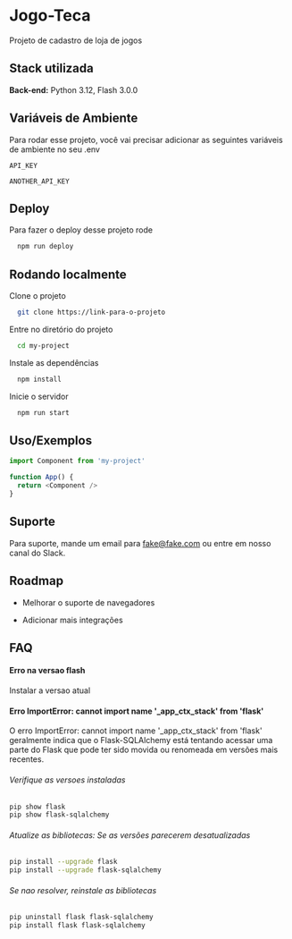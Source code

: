 
# Jogo-Teca

Projeto de cadastro de loja de jogos


## Stack utilizada


**Back-end:** Python 3.12, Flash 3.0.0


## Variáveis de Ambiente

Para rodar esse projeto, você vai precisar adicionar as seguintes variáveis de ambiente no seu .env

`API_KEY`

`ANOTHER_API_KEY`


## Deploy

Para fazer o deploy desse projeto rode

```bash
  npm run deploy
```


## Rodando localmente

Clone o projeto

```bash
  git clone https://link-para-o-projeto
```

Entre no diretório do projeto

```bash
  cd my-project
```

Instale as dependências

```bash
  npm install
```

Inicie o servidor

```bash
  npm run start
```


## Uso/Exemplos

```javascript
import Component from 'my-project'

function App() {
  return <Component />
}
```


## Suporte

Para suporte, mande um email para fake@fake.com ou entre em nosso canal do Slack.


## Roadmap

- Melhorar o suporte de navegadores

- Adicionar mais integrações


## FAQ

#### Erro na versao flash

Instalar a versao atual

#### Erro ImportError: cannot import name '_app_ctx_stack' from 'flask'

O erro ImportError: cannot import name '_app_ctx_stack' from 'flask' geralmente indica que o Flask-SQLAlchemy está tentando acessar uma parte do Flask que pode ter sido movida ou renomeada em versões mais recentes.

###### Verifique as versoes instaladas

```bash
pip show flask
pip show flask-sqlalchemy
```

###### Atualize as bibliotecas: Se as versões parecerem desatualizadas

```bash
pip install --upgrade flask
pip install --upgrade flask-sqlalchemy
```

###### Se nao resolver, reinstale as bibliotecas
```bash
pip uninstall flask flask-sqlalchemy
pip install flask flask-sqlalchemy
```
